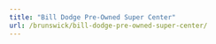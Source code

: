 ```yaml
---
title: "Bill Dodge Pre-Owned Super Center"
url: /brunswick/bill-dodge-pre-owned-super-center/
---
```

